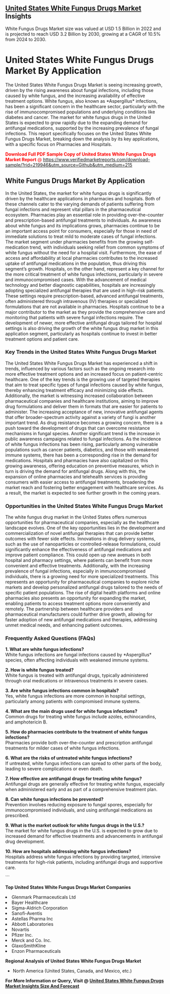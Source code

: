 <h2><a href="https://www.verifiedmarketreports.com/download-sample/?rid=219946&amp;utm_source=Github&amp;utm_medium=215" target="_blank">United States White Fungus Drugs Market</a> Insights</h2><p>White Fungus Drugs Market size was valued at USD 1.5 Billion in 2022 and is projected to reach USD 3.2 Billion by 2030, growing at a CAGR of 10.5% from 2024 to 2030.</p><p> <h1>United States White Fungus Drugs Market By Application</h1> <p>The United States White Fungus Drugs Market is seeing increasing growth, driven by the rising awareness about fungal infections, including those caused by white fungus, and the increasing availability of effective treatment options. White fungus, also known as *Aspergillus* infections, has been a significant concern in the healthcare sector, particularly with the rise of immunocompromised populations and underlying conditions like diabetes and cancer. The market for white fungus drugs in the United States is expected to grow rapidly due to the expanding demand for antifungal medications, supported by the increasing prevalence of fungal infections. This report specifically focuses on the United States White Fungus Drugs Market, breaking down the analysis by its key applications, with a specific focus on Pharmacies and Hospitals. <p><span class=""><span style="color: #ff0000;"><strong>Download Full PDF Sample Copy of United States White Fungus Drugs Market Report</strong> @ </span><a href="https://www.verifiedmarketreports.com/download-sample/?rid=219946&amp;utm_source=Github&amp;utm_medium=215" target="_blank">https://www.verifiedmarketreports.com/download-sample/?rid=219946&amp;utm_source=Github&amp;utm_medium=215</a></span></p></p> <h2>White Fungus Drugs Market By Application</h2> <p>In the United States, the market for white fungus drugs is significantly driven by the healthcare applications in pharmacies and hospitals. Both of these channels cater to the varying demands of patients suffering from fungal infections and represent vital pillars in the pharmaceutical ecosystem. Pharmacies play an essential role in providing over-the-counter and prescription-based antifungal treatments to individuals. As awareness about white fungus and its implications grows, pharmacies continue to be an important access point for consumers, especially for those in need of immediate solutions to treat mild to moderate cases of fungal infections. The market segment under pharmacies benefits from the growing self-medication trend, with individuals seeking relief from common symptoms of white fungus without the need for a hospital visit. Furthermore, the ease of access and affordability at local pharmacies contributes to the increased uptake of antifungal medications in the population, thus driving this segment’s growth. Hospitals, on the other hand, represent a key channel for the more critical treatment of white fungus infections, particularly in severe and immunocompromised cases. With the advancement of medical technology and better diagnostic capabilities, hospitals are increasingly adopting specialized antifungal therapies that are used in high-risk patients. These settings require prescription-based, advanced antifungal treatments, often administered through intravenous (IV) therapies or specialized formulations that are not available in pharmacies. Hospitals continue to be a major contributor to the market as they provide the comprehensive care and monitoring that patients with severe fungal infections require. The development of newer, more effective antifungal drugs tailored for hospital settings is also driving the growth of the white fungus drug market in this application segment, particularly as hospitals continue to invest in better treatment options and patient care. <h3>Key Trends in the United States White Fungus Drugs Market</h3> <p>The United States White Fungus Drugs Market has experienced a shift in trends, influenced by various factors such as the ongoing research into more effective treatment options and an increased focus on patient-centric healthcare. One of the key trends is the growing use of targeted therapies that aim to treat specific types of fungal infections caused by white fungus, thereby enhancing treatment efficacy and minimizing side effects. Additionally, the market is witnessing increased collaboration between pharmaceutical companies and healthcare institutions, aiming to improve drug formulations and deliver them in formats that are easier for patients to administer. The increasing acceptance of new, innovative antifungal agents that offer broader-spectrum activity against a variety of fungi is another important trend. As drug resistance becomes a growing concern, there is a push toward the development of drugs that can overcome resistance mechanisms in fungal species. Another significant trend is the increase in public awareness campaigns related to fungal infections. As the incidence of white fungus infections has been rising, particularly among vulnerable populations such as cancer patients, diabetics, and those with weakened immune systems, there has been a corresponding rise in the demand for medications. Hospitals and pharmacies have also capitalized on this growing awareness, offering education on preventive measures, which in turn is driving the demand for antifungal drugs. Along with this, the expansion of online pharmacies and telehealth services is providing consumers with easier access to antifungal treatments, broadening the market reach and fostering better engagement with healthcare services. As a result, the market is expected to see further growth in the coming years. <h3>Opportunities in the United States White Fungus Drugs Market</h3> <p>The white fungus drug market in the United States offers numerous opportunities for pharmaceutical companies, especially as the healthcare landscape evolves. One of the key opportunities lies in the development and commercialization of novel antifungal therapies that can provide better outcomes with fewer side effects. Innovations in drug delivery systems, such as the use of nanoparticles or controlled-release formulations, could significantly enhance the effectiveness of antifungal medications and improve patient compliance. This could open up new avenues in both hospital and pharmacy settings, where patients can benefit from more convenient and effective treatments. Additionally, with the increasing prevalence of fungal infections, especially in immunocompromised individuals, there is a growing need for more specialized treatments. This represents an opportunity for pharmaceutical companies to explore niche markets and develop personalized antifungal drugs tailored to the needs of specific patient populations. The rise of digital health platforms and online pharmacies also presents an opportunity for expanding the market, enabling patients to access treatment options more conveniently and remotely. The partnership between healthcare providers and pharmaceutical manufacturers could further drive growth, allowing for faster adoption of new antifungal medications and therapies, addressing unmet medical needs, and enhancing patient outcomes. <h3>Frequently Asked Questions (FAQs)</h3> <p><b>1. What are white fungus infections?</b><br>White fungus infections are fungal infections caused by *Aspergillus* species, often affecting individuals with weakened immune systems.</p> <p><b>2. How is white fungus treated?</b><br>White fungus is treated with antifungal drugs, typically administered through oral medications or intravenous treatments in severe cases.</p> <p><b>3. Are white fungus infections common in hospitals?</b><br>Yes, white fungus infections are more common in hospital settings, particularly among patients with compromised immune systems.</p> <p><b>4. What are the main drugs used for white fungus infections?</b><br>Common drugs for treating white fungus include azoles, echinocandins, and amphotericin B.</p> <p><b>5. How do pharmacies contribute to the treatment of white fungus infections?</b><br>Pharmacies provide both over-the-counter and prescription antifungal treatments for milder cases of white fungus infections.</p> <p><b>6. What are the risks of untreated white fungus infections?</b><br>If untreated, white fungus infections can spread to other parts of the body, leading to severe complications or even death.</p> <p><b>7. How effective are antifungal drugs for treating white fungus?</b><br>Antifungal drugs are generally effective for treating white fungus, especially when administered early and as part of a comprehensive treatment plan.</p> <p><b>8. Can white fungus infections be prevented?</b><br>Prevention involves reducing exposure to fungal spores, especially for immunocompromised individuals, and using antifungal medications as prescribed.</p> <p><b>9. What is the market outlook for white fungus drugs in the U.S.?</b><br>The market for white fungus drugs in the U.S. is expected to grow due to increased demand for effective treatments and advancements in antifungal drug development.</p> <p><b>10. How are hospitals addressing white fungus infections?</b><br>Hospitals address white fungus infections by providing targeted, intensive treatments for high-risk patients, including antifungal drugs and supportive care.</p> ```</p><p><strong>Top United States White Fungus Drugs Market Companies</strong></p><div data-test-id=""><p><li>Glenmark Pharmaceuticals Ltd</li><li> Bayer Healthcare</li><li> Sigma-Aldrich Corporation</li><li> Sanofi-Aventis</li><li> Astellas Pharma Inc</li><li> Abbott Laboratories</li><li> Novartis</li><li> Pfizer Inc.</li><li> Merck and Co. Inc.</li><li> GlaxoSmithKline</li><li> Enzon Pharmaceuticals</li></p><div><strong>Regional Analysis of&nbsp;United States White Fungus Drugs Market</strong></div><ul><li dir="ltr"><p dir="ltr">North America&nbsp;(United States, Canada, and Mexico, etc.)</p></li></ul><p><strong>For More Information or Query, Visit @&nbsp;</strong><strong><a href="https://www.verifiedmarketreports.com/product/white-fungus-drugs-market/?utm_source=Github&amp;utm_medium=215" target="_blank">United States White Fungus Drugs Market Insights Size And Forecast</a></strong></p></div>
